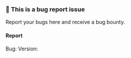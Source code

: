 ### 🐛 This is a bug report issue ###

Report your bugs here and receive a bug bounty.

#### Report

Bug:
Version:
